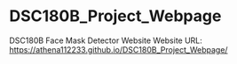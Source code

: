 # DSC180B_Project_Webpage
DSC180B Face Mask Detector Website
Website URL: https://athena112233.github.io/DSC180B_Project_Webpage/
